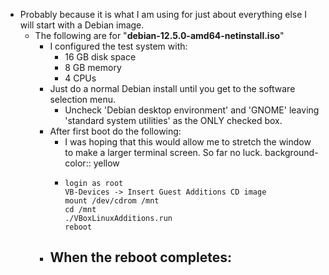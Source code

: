 - Probably because it is what I am using for just about everything else I will start with a Debian image.
	- The following are for "**debian-12.5.0-amd64-netinstall.iso**"
		- I configured the test system with:
			- 16 GB disk space
			- 8 GB memory
			- 4 CPUs
		- Just do a normal Debian install until you get to the software selection menu.
			- Uncheck 'Debian desktop environment' and 'GNOME' leaving 'standard system utilities' as the ONLY checked box.
		- After first boot do the following:
			- I was hoping that this would allow me to stretch the window to make a larger terminal screen.  So far no luck.
			  background-color:: yellow
			- ```
			  login as root
			  VB-Devices -> Insert Guest Additions CD image
			  mount /dev/cdrom /mnt
			  cd /mnt
			  ./VBoxLinuxAdditions.run
			  reboot
			  ```
		- When the reboot completes:
			-